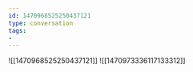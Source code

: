 ```yaml
---
id: 1470968525250437121
type: conversation
tags:
- 
---
```

![[1470968525250437121]]
![[1470973336117133312]]

